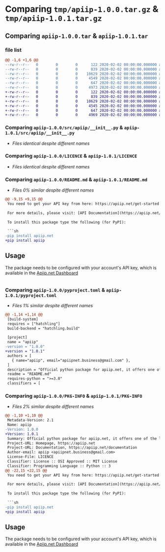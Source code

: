 # Comparing `tmp/apiip-1.0.0.tar.gz` & `tmp/apiip-1.0.1.tar.gz`

## Comparing `apiip-1.0.0.tar` & `apiip-1.0.1.tar`

### file list

```diff
@@ -1,6 +1,6 @@
--rw-r--r--   0        0        0      122 2020-02-02 00:00:00.000000 apiip-1.0.0/.vscode/settings.json
--rw-r--r--   0        0        0      839 2020-02-02 00:00:00.000000 apiip-1.0.0/src/apiip/__init__.py
--rw-r--r--   0        0        0    10629 2020-02-02 00:00:00.000000 apiip-1.0.0/LICENCE
--rw-r--r--   0        0        0     4549 2020-02-02 00:00:00.000000 apiip-1.0.0/README.md
--rw-r--r--   0        0        0      647 2020-02-02 00:00:00.000000 apiip-1.0.0/pyproject.toml
--rw-r--r--   0        0        0     4973 2020-02-02 00:00:00.000000 apiip-1.0.0/PKG-INFO
+-rw-r--r--   0        0        0      122 2020-02-02 00:00:00.000000 apiip-1.0.1/.vscode/settings.json
+-rw-r--r--   0        0        0      839 2020-02-02 00:00:00.000000 apiip-1.0.1/src/apiip/__init__.py
+-rw-r--r--   0        0        0    10629 2020-02-02 00:00:00.000000 apiip-1.0.1/LICENCE
+-rw-r--r--   0        0        0     4545 2020-02-02 00:00:00.000000 apiip-1.0.1/README.md
+-rw-r--r--   0        0        0      647 2020-02-02 00:00:00.000000 apiip-1.0.1/pyproject.toml
+-rw-r--r--   0        0        0     4969 2020-02-02 00:00:00.000000 apiip-1.0.1/PKG-INFO
```

### Comparing `apiip-1.0.0/src/apiip/__init__.py` & `apiip-1.0.1/src/apiip/__init__.py`

 * *Files identical despite different names*

### Comparing `apiip-1.0.0/LICENCE` & `apiip-1.0.1/LICENCE`

 * *Files identical despite different names*

### Comparing `apiip-1.0.0/README.md` & `apiip-1.0.1/README.md`

 * *Files 0% similar despite different names*

```diff
@@ -9,15 +9,15 @@
 You need to get your API key from here: https://apiip.net/get-started and you'll get 5.000 free requests/month
 
 For more details, please visit: [API Documentation](https://apiip.net/documentation)
 
 To install this package type the following (for PyPI):
 
 ```sh
-pip install apiip.net
+pip install apiip
 ```
 
 ## Usage
 
 The package needs to be configured with your account's API key, which is available in the [Apiip.net Dashboard](https://apiip.net/user/dashboard)
 
 ```python
```

### Comparing `apiip-1.0.0/pyproject.toml` & `apiip-1.0.1/pyproject.toml`

 * *Files 1% similar despite different names*

```diff
@@ -1,14 +1,14 @@
 [build-system]
 requires = ["hatchling"]
 build-backend = "hatchling.build"
 
 [project]
 name = "apiip"
-version = "1.0.0"
+version = "1.0.1"
 authors = [
   { name="apiip", email="apiipnet.business@gmail.com" },
 ]
 description = "Official python package for apiip.net, it offers one of the leading IP to geolocation API, get the location of any IP with a world-class API serving city, region, country, lat/long data, etc."
 readme = "README.md"
 requires-python = ">=3.0"
 classifiers = [
```

### Comparing `apiip-1.0.0/PKG-INFO` & `apiip-1.0.1/PKG-INFO`

 * *Files 2% similar despite different names*

```diff
@@ -1,10 +1,10 @@
 Metadata-Version: 2.1
 Name: apiip
-Version: 1.0.0
+Version: 1.0.1
 Summary: Official python package for apiip.net, it offers one of the leading IP to geolocation API, get the location of any IP with a world-class API serving city, region, country, lat/long data, etc.
 Project-URL: Homepage, https://apiip.net
 Project-URL: Documentation, https://apiip.net/documentation
 Author-email: apiip <apiipnet.business@gmail.com>
 License-File: LICENCE
 Classifier: License :: OSI Approved :: MIT License
 Classifier: Programming Language :: Python :: 3
@@ -22,15 +22,15 @@
 You need to get your API key from here: https://apiip.net/get-started and you'll get 5.000 free requests/month
 
 For more details, please visit: [API Documentation](https://apiip.net/documentation)
 
 To install this package type the following (for PyPI):
 
 ```sh
-pip install apiip.net
+pip install apiip
 ```
 
 ## Usage
 
 The package needs to be configured with your account's API key, which is available in the [Apiip.net Dashboard](https://apiip.net/user/dashboard)
 
 ```python
```

